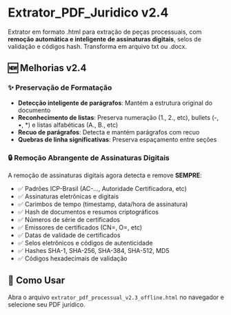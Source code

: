 # Extrator_PDF_Juridico v2.4

Extrator em formato .html para extração de peças processuais, com **remoção automática e inteligente de assinaturas digitais**, selos de validação e códigos hash. Transforma em arquivo txt ou .docx.

## 🆕 Melhorias v2.4

### ✨ Preservação de Formatação
- **Detecção inteligente de parágrafos**: Mantém a estrutura original do documento
- **Reconhecimento de listas**: Preserva numeração (1., 2., etc), bullets (-, •, *) e listas alfabéticas (A., B., etc)
- **Recuo de parágrafos**: Detecta e mantém parágrafos com recuo
- **Quebras de linha significativas**: Preserva espaçamento entre seções

### 🔒 Remoção Abrangente de Assinaturas Digitais
A remoção de assinaturas digitais agora detecta e remove **SEMPRE**:
- ✅ Padrões ICP-Brasil (AC-..., Autoridade Certificadora, etc)
- ✅ Assinaturas eletrônicas e digitais
- ✅ Carimbos de tempo (timestamp, data/hora de assinatura)
- ✅ Hash de documentos e resumos criptográficos
- ✅ Números de série de certificados
- ✅ Emissores de certificados (CN=, O=, etc)
- ✅ Datas de validade de certificados
- ✅ Selos eletrônicos e códigos de autenticidade
- ✅ Hashes SHA-1, SHA-256, SHA-384, SHA-512, MD5
- ✅ Códigos hexadecimais de validação

## 🚀 Como Usar
Abra o arquivo `extrator_pdf_processual_v2.3_offline.html` no navegador e selecione seu PDF jurídico.
